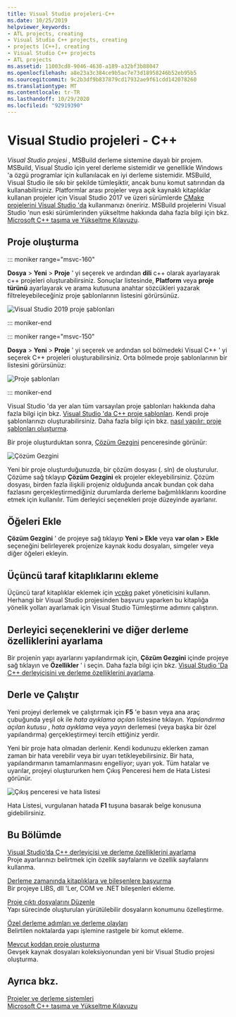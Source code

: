 ```yaml
---
title: Visual Studio projeleri-C++
ms.date: 10/25/2019
helpviewer_keywords:
- ATL projects, creating
- Visual Studio C++ projects, creating
- projects [C++], creating
- Visual Studio C++ projects
- ATL projects
ms.assetid: 11003cd8-9046-4630-a189-a32bf3b88047
ms.openlocfilehash: a8e23a3c384ce9b5ac7e73d18958246b52eb95b5
ms.sourcegitcommit: 9c2b3df9b837879cd17932ae9f61cdd142078260
ms.translationtype: MT
ms.contentlocale: tr-TR
ms.lasthandoff: 10/29/2020
ms.locfileid: "92919390"
---
```

# <a name="visual-studio-projects---c"></a>Visual Studio projeleri - C++

*Visual Studio projesi* , MSBuild derleme sistemine dayalı bir projem. MSBuild, Visual Studio için yerel derleme sistemidir ve genellikle Windows 'a özgü programlar için kullanılacak en iyi derleme sistemidir. MSBuild, Visual Studio ile sıkı bir şekilde tümleşiktir, ancak bunu komut satırından da kullanabilirsiniz. Platformlar arası projeler veya açık kaynaklı kitaplıklar kullanan projeler için Visual Studio 2017 ve üzeri sürümlerde [CMake projelerini Visual Studio 'da](cmake-projects-in-visual-studio.md) kullanmanızı öneririz. MSBuild projelerini Visual Studio 'nun eski sürümlerinden yükseltme hakkında daha fazla bilgi için bkz. [Microsoft C++ taşıma ve Yükseltme Kılavuzu](../porting/visual-cpp-porting-and-upgrading-guide.md).

## <a name="create-a-project"></a>Proje oluşturma

::: moniker range="msvc-160"

**Dosya**  >  **Yeni**  >  **Proje** ' yi seçerek ve ardından **dili** c++ olarak ayarlayarak c++ projeleri oluşturabilirsiniz. Sonuçlar listesinde, **Platform** veya **proje türünü** ayarlayarak ve arama kutusuna anahtar sözcükleri yazarak filtreleyebileceğiniz proje şablonlarının listesini görürsünüz.

   ![Visual Studio 2019 proje şablonları](../build/media/vs2019-choose-console-app.png "Visual Studio 2019 yeni proje Iletişim kutusu")

::: moniker-end

::: moniker range="msvc-150"

**Dosya**  >  **Yeni**  >  **Proje** ' yi seçerek ve ardından sol bölmedeki Visual C++ ' yi seçerek C++ projeleri oluşturabilirsiniz. Orta bölmede proje şablonlarının bir listesini görürsünüz:

   ![Proje şablonları](../overview/media/vs2017-new-project.png "Visual Studio 2017 yeni proje Iletişim kutusu")

::: moniker-end

Visual Studio 'da yer alan tüm varsayılan proje şablonları hakkında daha fazla bilgi için bkz. [Visual Studio 'da C++ proje şablonları](reference/visual-cpp-project-types.md). Kendi proje şablonlarınızı oluşturabilirsiniz. Daha fazla bilgi için bkz. [nasıl yapılır: proje şablonları oluşturma](/visualstudio/ide/how-to-create-project-templates).

Bir proje oluşturduktan sonra, [Çözüm Gezgini](/visualstudio/ide/solutions-and-projects-in-visual-studio) penceresinde görünür:

   ![Çözüm Gezgini](media/mathlibrary-solution-explorer-153.png)

Yeni bir proje oluşturduğunuzda, bir çözüm dosyası (. sln) de oluşturulur. Çözüme sağ tıklayıp **Çözüm Gezgini** ek projeler ekleyebilirsiniz. Çözüm dosyası, birden fazla ilişkili projeniz olduğunda ancak bundan çok daha fazlasını gerçekleştirmediğiniz durumlarda derleme bağımlılıklarını koordine etmek için kullanılır. Tüm derleyici seçenekleri proje düzeyinde ayarlanır.

## <a name="add-items"></a>Öğeleri Ekle

**Çözüm Gezgini** ' de projeye sağ tıklayıp **Yeni > Ekle** veya **var olan > Ekle** seçeneğini belirleyerek projenize kaynak kodu dosyaları, simgeler veya diğer öğeleri ekleyin.

## <a name="add-third-party-libraries"></a>Üçüncü taraf kitaplıklarını ekleme

Üçüncü taraf kitaplıklar eklemek için [vcpkg](vcpkg.md) paket yöneticisini kullanın. Herhangi bir Visual Studio projesinden başvuru yaparken bu kitaplığa yönelik yolları ayarlamak için Visual Studio Tümleştirme adımını çalıştırın.

## <a name="set-compiler-options-and-other-build-properties"></a>Derleyici seçeneklerini ve diğer derleme özelliklerini ayarlama

Bir projenin yapı ayarlarını yapılandırmak için, **Çözüm Gezgini** içinde projeye sağ tıklayın ve **Özellikler** ' i seçin. Daha fazla bilgi için bkz. [Visual Studio 'Da C++ derleyicisini ve derleme özelliklerini ayarlama](working-with-project-properties.md).

## <a name="compile-and-run"></a>Derle ve Çalıştır

Yeni projeyi derlemek ve çalıştırmak için **F5** 'e basın veya ana araç çubuğunda yeşil ok ile *hata ayıklama açılan* listesine tıklayın. *Yapılandırma açılan kutusu* , *hata ayıklama* veya *yayın* derlemesi (veya başka bir özel yapılandırma) gerçekleştirmeyi tercih ettiğiniz yerdir.

Yeni bir proje hata olmadan derlenir. Kendi kodunuzu eklerken zaman zaman bir hata verebilir veya bir uyarı tetikleyebilirsiniz. Bir hata, yapılandırmanın tamamlanmasını engelliyor; uyarı yok. Tüm hatalar ve uyarılar, projeyi oluştururken hem Çıkış Penceresi hem de Hata Listesi görünür.

   ![Çıkış penceresi ve hata listesi](../overview/media/vs2017-output-error-list.png)

Hata Listesi, vurgulanan hatada **F1** tuşuna basarak belge konusuna gidebilirsiniz.

## <a name="in-this-section"></a>Bu Bölümde

[Visual Studio’da C++ derleyicisi ve derleme özelliklerini ayarlama](working-with-project-properties.md)<br/>
Proje ayarlarınızı belirtmek için özellik sayfalarını ve özellik sayfalarını kullanma.

[Derleme zamanında kitaplıklara ve bileşenlere başvurma](adding-references-in-visual-cpp-projects.md)<br/>
Bir projeye LIBS, dll 'Ler, COM ve .NET bileşenleri ekleme.

[Proje çıktı dosyalarını Düzenle](how-to-organize-project-output-files-for-builds.md)<br/>
Yapı sürecinde oluşturulan yürütülebilir dosyaların konumunu özelleştirme.

[Özel derleme adımları ve derleme olayları](understanding-custom-build-steps-and-build-events.md)<br/>
Belirtilen noktalarda yapı işlemine rastgele bir komut ekleme.

[Mevcut koddan proje oluşturma](how-to-create-a-cpp-project-from-existing-code.md)<br/>
Gevşek kaynak dosyaları koleksiyonundan yeni bir Visual Studio projesi oluşturma.

## <a name="see-also"></a>Ayrıca bkz.

[Projeler ve derleme sistemleri](projects-and-build-systems-cpp.md)<br>
[Microsoft C++ taşıma ve Yükseltme Kılavuzu](../porting/visual-cpp-porting-and-upgrading-guide.md)
